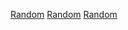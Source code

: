 [Random](Category:Protoflux{{#translation:}} "wikilink")
[Random](Category:Protoflux:Math{{#translation:}} "wikilink")
[Random](Category:NodeMenu{{#translation:}} "wikilink")